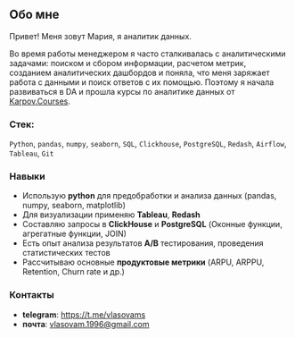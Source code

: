 ## Обо мне 

Привет! Меня зовут Мария, я аналитик данных. 

Во время работы менеджером я часто сталкивалась с аналитическими задачами: поиском и сбором информации, расчетом метрик, созданием аналитических дашбордов и поняла, что меня заряжает работа с данными и поиск ответов с их помощью. Поэтому я начала развиваться в DA и прошла курсы по аналитике данных от <a href="https://karpov.courses/analytics">Karpov.Courses</a>.
<br>
### Стек: 
``Python``, ``pandas``, ``numpy``, ``seaborn``, ``SQL``, ``Clickhouse``, ``PostgreSQL``, ``Redash``, ``Airflow``, ``Tableau``, ``Git``
<br>
### Навыки
- Использую **python** для предобработки и анализа данных (pandas, numpy, seaborn, matplotlib)
- Для визуализации применяю **Tableau**, **Redash**
- Составляю запросы в **ClickHouse** и **PostgreSQL** (Оконные функции, агрегатные функции, JOIN)
- Есть опыт анализа результатов **A/B** тестирования, проведения статистических тестов
- Рассчитываю основные **продуктовые метрики** (ARPU, ARPPU, Retention, Churn rate и др.)

### Контакты
- **telegram**: https://t.me/vlasovams
- **почта**: vlasovam.1996@gmail.com

